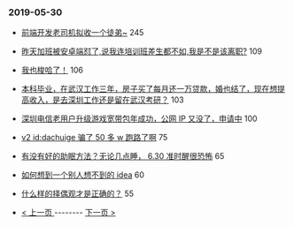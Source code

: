 ### 2019-05-30 
- [前端开发老司机拟收一个徒弟~](https://www.v2ex.com/t/569069) 245
- [昨天加班被安卓端怼了,说我连培训班差生都不如,我是不是该离职?](https://www.v2ex.com/t/568935) 109
- [我也梭哈了！](https://www.v2ex.com/t/568954) 106
- [本科毕业，在武汉工作三年，房子买了每月还一万贷款，婚也结了，现在想提高收入，是去深圳工作还是留在武汉考研？](https://www.v2ex.com/t/568990) 103
- [深圳电信老用户升级游戏宽带包年成功，公网 IP 又没了，申请中](https://www.v2ex.com/t/568926) 100
- [v2 id:dachuige 骗了 50 多 w 跑路了啊](https://www.v2ex.com/t/569070) 75
- [有没有好的助眠方法？无论几点睡， 6.30 准时醒很恐怖](https://www.v2ex.com/t/568956) 65
- [如何想到一个别人想不到的 idea](https://www.v2ex.com/t/568972) 60
- [什么样的择偶观才是正确的？](https://www.v2ex.com/t/569105) 55 

- [ < 上一页 ](https://github.com/able8/v2ex-hot-record/blob/master/2019-05-29.md) -------- [ 下一页 > ](https://github.com/able8/v2ex-hot-record/blob/master/2019-05-31.md)